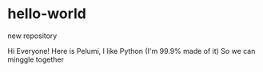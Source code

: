 # hello-world
new repository

Hi Everyone!
Here is Pelumi, I like Python (I'm 99.9% made of it)
So we can minggle together
